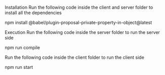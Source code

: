 Installation
Run the following code inside the client and server folder to install all the dependencies

npm install @babel/plugin-proposal-private-property-in-object@latest


Execution
Run the following code inside the server folder to run the server side

npm run compile

Run the following code inside the client folder to run the client side

npm run start